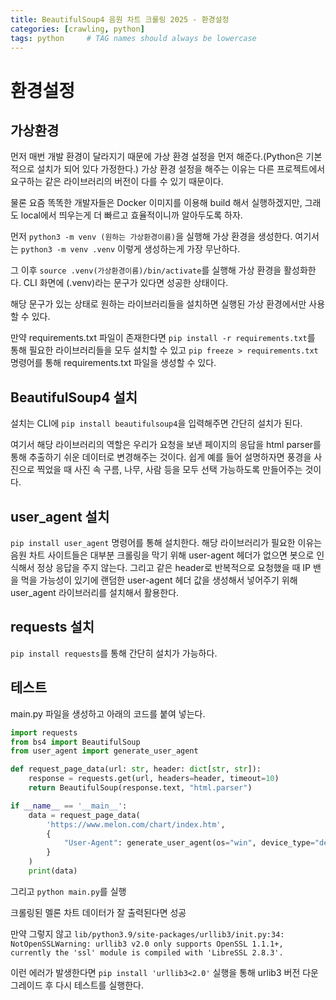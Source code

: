 ```yaml
---
title: BeautifulSoup4 음원 차트 크롤링 2025 - 환경설정
categories: [crawling, python]
tags: python     # TAG names should always be lowercase
---
```


# 환경설정
## 가상환경
먼저 매번 개발 환경이 달라지기 때문에 가상 환경 설정을 먼저 해준다.(Python은 기본적으로 설치가 되어 있다 가정한다.)
가상 환경 설정을 해주는 이유는 다른 프로젝트에서 요구하는 같은 라이브러리의 버전이 다를 수 있기 때문이다.

물론 요즘 똑똑한 개발자들은 Docker 이미지를 이용해 build 해서 실행하겠지만, 그래도 local에서 띄우는게 더 빠르고 효율적이니까 알아두도록 하자.

먼저 `python3 -m venv (원하는 가상환경이름)`을 실행해 가상 환경을 생성한다.
여기서는 `python3 -m venv .venv` 이렇게 생성하는게 가장 무난하다.

그 이후 `source .venv(가상환경이름)/bin/activate`를 실행해 가상 환경을 활성화한다.
CLI 화면에 (.venv)라는 문구가 있다면 성공한 상태이다.

해당 문구가 있는 상태로 원하는 라이브러리들을 설치하면 실행된 가상 환경에서만 사용할 수 있다.

만약 requirements.txt 파일이 존재한다면 `pip install -r requirements.txt`를 통해 필요한 라이브러리들을 모두 설치할 수 있고 
`pip freeze > requirements.txt` 명령어를 통해 requirements.txt 파일을 생성할 수 있다.
## BeautifulSoup4 설치
설치는 CLI에 `pip install beautifulsoup4`을 입력해주면 간단히 설치가 된다.

여기서 해당 라이브러리의 역할은 우리가 요청을 보낸 페이지의 응답을 html parser를 통해 추출하기 쉬운 데이터로 변경해주는 것이다.
쉽게 예를 들어 설명하자면 풍경을 사진으로 찍었을 때 사진 속 구름, 나무, 사람 등을 모두 선택 가능하도록 만들어주는 것이다.

## user_agent 설치
`pip install user_agent` 명령어를 통해 설치한다. 해당 라이브러리가 필요한 이유는 음원 차트 사이트들은 대부분 크롤링을 막기 위해 user-agent 헤더가 없으면
봇으로 인식해서 정상 응답을 주지 않는다. 그리고 같은 header로 반복적으로 요청했을 때 IP 밴을 먹을 가능성이 있기에 랜덤한 user-agent 헤더 값을 생성해서 넣어주기 위해
user_agent 라이브러리를 설치해서 활용한다.

## requests 설치
`pip install requests`를 통해 간단히 설치가 가능하다.

## 테스트
main.py 파일을 생성하고 아래의 코드를 붙여 넣는다.
```python
import requests
from bs4 import BeautifulSoup
from user_agent import generate_user_agent

def request_page_data(url: str, header: dict[str, str]):
    response = requests.get(url, headers=header, timeout=10)
    return BeautifulSoup(response.text, "html.parser")

if __name__ == '__main__':
    data = request_page_data(
        'https://www.melon.com/chart/index.htm',
        {
            "User-Agent": generate_user_agent(os="win", device_type="desktop"),
        }
    )
    print(data)
```
그리고 `python main.py`를 실행

크롤링된 멜론 차트 데이터가 잘 출력된다면 성공

만약 그렇지 않고
`lib/python3.9/site-packages/urllib3/init.py:34: NotOpenSSLWarning: urllib3 v2.0 only supports OpenSSL 1.1.1+, currently the 'ssl' module is compiled with 'LibreSSL 2.8.3'.`

이런 에러가 발생한다면 `pip install 'urllib3<2.0'` 실행을 통해 urlib3 버전 다운그레이드 후 다시 테스트를 실행한다.

